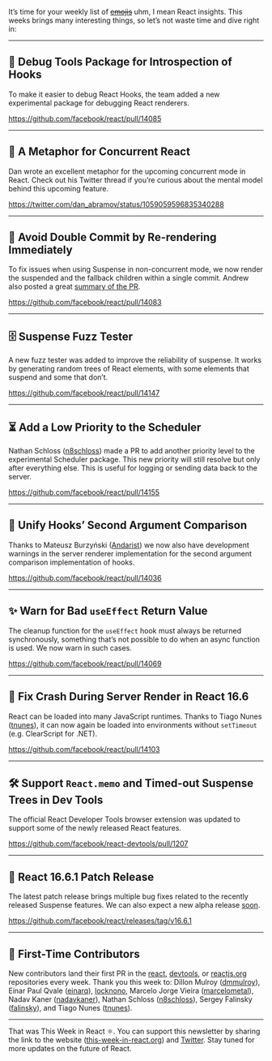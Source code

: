 It’s time for your weekly list of ~~[emojis](https://mobile.twitter.com/PhilippSpiess/status/1060907216360914945)~~ uhm, I mean React insights. This weeks brings many interesting things, so let’s not waste time and dive right in:

---

## 🐞 Debug Tools Package for Introspection of Hooks

To make it easier to debug React Hooks, the team added a new experimental package for debugging React renderers.

https://github.com/facebook/react/pull/14085

---

## 🧠 A Metaphor for Concurrent React

Dan wrote an excellent metaphor for the upcoming concurrent mode in React. Check out his Twitter thread if you’re curious about the mental model behind this upcoming feature.

https://twitter.com/dan_abramov/status/1059059596835340288

---

## 🤞 Avoid Double Commit by Re-rendering Immediately

To fix issues when using Suspense in non-concurrent mode, we now render the suspended and the fallback children within a single commit. Andrew also posted a great [summary of the PR](https://github.com/facebook/react/pull/14083#issuecomment-436045474).

https://github.com/facebook/react/pull/14083

---

## 🗄 Suspense Fuzz Tester

A new fuzz tester was added to improve the reliability of suspense. It works by generating random trees of React elements, with some elements that suspend and some that don’t.

https://github.com/facebook/react/pull/14147

---

## ⏳ Add a Low Priority to the Scheduler

Nathan Schloss ([n8schloss](https://github.com/n8schloss)) made a PR to add another priority level to the experimental Scheduler package. This new priority will still resolve but only after everything else. This is useful for logging or sending data back to the server.

https://github.com/facebook/react/pull/14155

---

## 🦄 Unify Hooks’ Second Argument Comparison

Thanks to Mateusz Burzyński ([Andarist](https://github.com/Andarist)) we now also have development warnings in the server renderer implementation for the second argument comparison implementation of hooks.

https://github.com/facebook/react/pull/14036

---

## ✨ Warn for Bad `useEffect` Return Value

The cleanup function for the `useEffect` hook must always be returned synchronously, something that’s not possible to do when an async function is used. We now warn in such cases.

https://github.com/facebook/react/pull/14069

---

## 🌁 Fix Crash During Server Render in React 16.6

React can be loaded into many JavaScript runtimes. Thanks to Tiago Nunes ([tnunes](https://github.com/tnunes)), it can now again be loaded into environments without `setTimeout` (e.g. ClearScript for .NET).

https://github.com/facebook/react/pull/14103

---

## 🛠 Support `React.memo` and Timed-out Suspense Trees in Dev Tools

The official React Developer Tools browser extension was updated to support some of the newly released React features.

https://github.com/facebook/react-devtools/pull/1207

---

## 🎉 React 16.6.1 Patch Release

The latest patch release brings multiple bug fixes related to the recently released Suspense features. We can also expect a new alpha release [soon](https://github.com/facebook/react/issues/14172#issuecomment-437376582).

https://github.com/facebook/react/releases/tag/v16.6.1

---

## 👏 First-Time Contributors

New contributors land their first PR in the [react](https://github.com/facebook/react), [devtools](https://github.com/facebook/react-devtools), or [reactjs.org](https://github.com/reactjs/reactjs.org) repositories every week. Thank you this week to: Dillon Mulroy ([dmmulroy](https://github.com/dmmulroy)), Einar Paul Qvale ([einarq](https://github.com/einarq)), [locknono](https://github.com/locknono), Marcelo Jorge Vieira ([marcelometal](https://github.com/marcelometal)), Nadav Kaner ([nadavkaner](https://github.com/nadavkaner)), Nathan Schloss ([n8schloss](https://github.com/n8schloss)), Sergey Falinsky ([falinsky](https://github.com/falinsky)), and Tiago Nunes ([tnunes](https://github.com/tnunes)).

---

That was This Week in React ⚛️. You can support this newsletter by sharing the link to the website ([this-week-in-react.org](https://this-week-in-react.org)) and [Twitter](https://twitter.com/PhilippSpiess). Stay tuned for more updates on the future of React.
